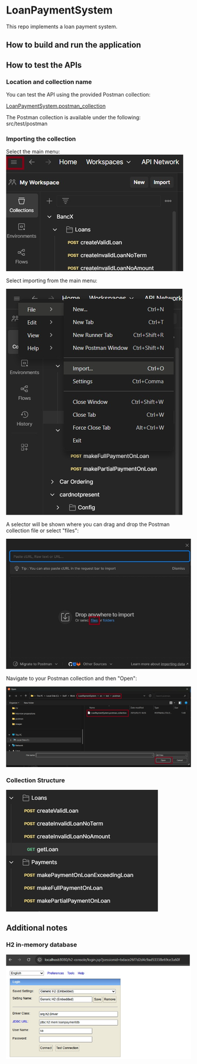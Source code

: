 # LoanPaymentSystem
This repo implements a loan payment system.

## How to build and run the application

## How to test the APIs

### Location and collection name

You can test the API using the provided Postman collection:

[LoanPaymentSystem.postman_collection](./src/test/postman/LoanPaymentSystem.postman_collection)

The Postman collection is available under the following:<br>
src/test/postman

### Importing the collection

Select the main menu: <br>
![App Screenshot](images/MainMenu.jpg)

Select importing from the main menu:

![App Screenshot](images/PostmanImport.jpg)

A selector will be shown where you can drag and drop the Postman collection file or select "files":

![App Screenshot](images/ImportSelection.jpg)

Navigate to your Postman collection and then "Open":

![App Screenshot](images/SelectAndOpen.jpg)

### Collection Structure

![App Screenshot](images/CollectionStucture.jpg)

## Additional notes

### H2 in-memory database<br>
![App Screenshot](images/H2Setup.jpg)